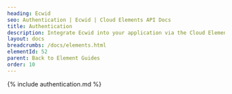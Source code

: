 ```yaml
---
heading: Ecwid
seo: Authentication | Ecwid | Cloud Elements API Docs
title: Authentication
description: Integrate Ecwid into your application via the Cloud Elements APIs.
layout: docs
breadcrumbs: /docs/elements.html
elementId: 52
parent: Back to Element Guides
order: 10
---
```


{% include authentication.md %}
